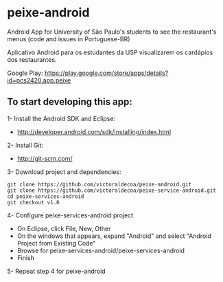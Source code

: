 peixe-android
=============

Android App for University of São Paulo's students to see the restaurant's menus (code and issues in Portuguese-BR)

Aplicativo Android para os estudantes da USP visualizarem os cardápios dos restaurantes.

Google Play: https://play.google.com/store/apps/details?id=pcs2420.app.peixe

To start developing this app:
-------------

1- Install the Android SDK and Eclipse:
 - http://developer.android.com/sdk/installing/index.html

2- Install Git:
 - http://git-scm.com/

3- Download project and dependencies:

    git clone https://github.com/victoraldecoa/peixe-android.git
    git clone https://github.com/victoraldecoa/peixe-service-android.git
    cd peixe-services-android
    git checkout v1.0

4- Configure peixe-services-android project

 - On Eclipse, click File, New, Other
 - On the windows that appears, expand "Android" and select "Android Project from Existing Code"
 - Browse for peixe-services-android/peixe-services-android
 - Finish

5- Repeat step 4 for peixe-android
